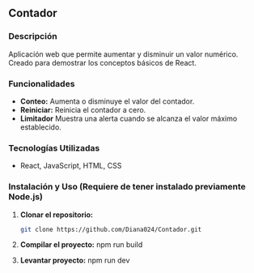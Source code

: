 ## Contador

### Descripción
Aplicación web que permite aumentar y disminuir un valor numérico. Creado para demostrar los conceptos básicos de React.

### Funcionalidades
* **Conteo:** Aumenta o disminuye el valor del contador.
* **Reiniciar:** Reinicia el contador a cero.
* **Limitador** Muestra una alerta cuando se alcanza el valor máximo establecido.

### Tecnologías Utilizadas
* React, JavaScript, HTML, CSS

### Instalación y Uso (Requiere de tener instalado previamente Node.js)
1. **Clonar el repositorio:**
    ```bash
    git clone https://github.com/Diana024/Contador.git

2. **Compilar el proyecto:**
    npm run build

3. **Levantar proyecto:**
    npm run dev